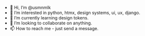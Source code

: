 - 👋 Hi, I’m @usmnmlk
- 👀 I’m interested in python, htmx, design systems, ui, ux, django.
- 🌱 I’m currently learning design tokens.
- 💞️ I’m looking to collaborate on anything.
- 📫 How to reach me - just send a message.

<!---
usmnmlk/usmnmlk is a ✨ special ✨ repository because its `README.md` (this file) appears on your GitHub profile.
You can click the Preview link to take a look at your changes.
--->
